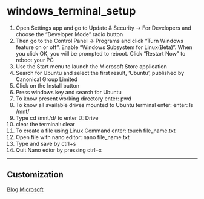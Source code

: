 # windows_terminal_setup

1) Open Settings app and go to Update & Security -> For Developers and choose the “Developer Mode” radio button<br>
2) Then go to the Control Panel -> Programs and click “Turn Windows feature on or off”. Enable “Windows Subsystem for Linux(Beta)”. When you click OK, you will be prompted to reboot. Click “Restart Now” to reboot your PC<br>
3) Use the Start menu to launch the Microsoft Store application <br>
4) Search for Ubuntu and select the first result, ‘Ubuntu’, published by Canonical Group Limited<br>
5) Click on the Install button<br>
6) Press windows key and search for Ubuntu<br>
7) To know present working directory enter: pwd <br>
8) To know all available drives mounted to Ubuntu terminal enter: enter: ls /mnt/ <br>
9) Type  cd /mnt/d/ to enter D: Drive <br>
10) clear the terminal: clear <br>
11) To create a file using Linux Command enter: touch file_name.txt <br>
12) Open file with nano editor: nano file_name.txt <br>
13) Type and save by ctrl+s <br>
14) Quit Nano edior by pressing ctrl+x <br>
___
## Customization
[Blog](https://medium.com/@ajitsahoo29/the-ultimate-guide-to-install-and-customize-windows-terminal-2019-6963dfc06587)
[Microsoft](https://github.com/microsoft/terminal/blob/master/doc/cascadia/SettingsSchema.md#profilesjson-documentation)
